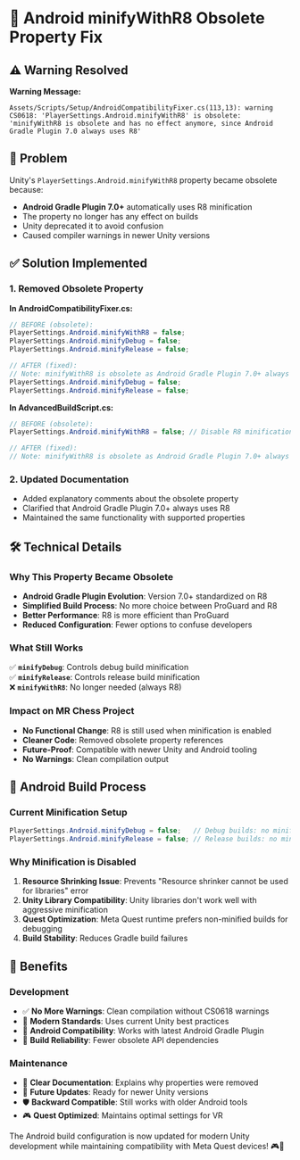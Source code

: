 # 🔧 Android minifyWithR8 Obsolete Property Fix

## ⚠️ Warning Resolved

**Warning Message:**
```
Assets/Scripts/Setup/AndroidCompatibilityFixer.cs(113,13): warning CS0618: 'PlayerSettings.Android.minifyWithR8' is obsolete: 'minifyWithR8 is obsolete and has no effect anymore, since Android Gradle Plugin 7.0 always uses R8'
```

## 🎯 Problem

Unity's `PlayerSettings.Android.minifyWithR8` property became obsolete because:

- **Android Gradle Plugin 7.0+** automatically uses R8 minification
- The property no longer has any effect on builds
- Unity deprecated it to avoid confusion
- Caused compiler warnings in newer Unity versions

## ✅ Solution Implemented

### 1. Removed Obsolete Property
**In AndroidCompatibilityFixer.cs:**
```csharp
// BEFORE (obsolete):
PlayerSettings.Android.minifyWithR8 = false;
PlayerSettings.Android.minifyDebug = false;
PlayerSettings.Android.minifyRelease = false;

// AFTER (fixed):
// Note: minifyWithR8 is obsolete as Android Gradle Plugin 7.0+ always uses R8
PlayerSettings.Android.minifyDebug = false;
PlayerSettings.Android.minifyRelease = false;
```

**In AdvancedBuildScript.cs:**
```csharp
// BEFORE (obsolete):
PlayerSettings.Android.minifyWithR8 = false; // Disable R8 minification

// AFTER (fixed):
// Note: minifyWithR8 is obsolete as Android Gradle Plugin 7.0+ always uses R8
```

### 2. Updated Documentation
- Added explanatory comments about the obsolete property
- Clarified that Android Gradle Plugin 7.0+ always uses R8
- Maintained the same functionality with supported properties

## 🛠️ Technical Details

### Why This Property Became Obsolete
- **Android Gradle Plugin Evolution**: Version 7.0+ standardized on R8
- **Simplified Build Process**: No more choice between ProGuard and R8
- **Better Performance**: R8 is more efficient than ProGuard
- **Reduced Configuration**: Fewer options to confuse developers

### What Still Works
✅ **`minifyDebug`**: Controls debug build minification  
✅ **`minifyRelease`**: Controls release build minification  
❌ **`minifyWithR8`**: No longer needed (always R8)  

### Impact on MR Chess Project
- **No Functional Change**: R8 is still used when minification is enabled
- **Cleaner Code**: Removed obsolete property references
- **Future-Proof**: Compatible with newer Unity and Android tooling
- **No Warnings**: Clean compilation output

## 📱 Android Build Process

### Current Minification Setup
```csharp
PlayerSettings.Android.minifyDebug = false;   // Debug builds: no minification
PlayerSettings.Android.minifyRelease = false; // Release builds: no minification
```

### Why Minification is Disabled
1. **Resource Shrinking Issue**: Prevents "Resource shrinker cannot be used for libraries" error
2. **Unity Library Compatibility**: Unity libraries don't work well with aggressive minification
3. **Quest Optimization**: Meta Quest runtime prefers non-minified builds for debugging
4. **Build Stability**: Reduces Gradle build failures

## 🎯 Benefits

### Development
- ✅ **No More Warnings**: Clean compilation without CS0618 warnings
- 🔧 **Modern Standards**: Uses current Unity best practices
- 📱 **Android Compatibility**: Works with latest Android Gradle Plugin
- 🚀 **Build Reliability**: Fewer obsolete API dependencies

### Maintenance
- 📝 **Clear Documentation**: Explains why properties were removed
- 🔄 **Future Updates**: Ready for newer Unity versions
- 🛡️ **Backward Compatible**: Still works with older Android tools
- 🎮 **Quest Optimized**: Maintains optimal settings for VR

The Android build configuration is now updated for modern Unity development while maintaining compatibility with Meta Quest devices! 🎮📱
